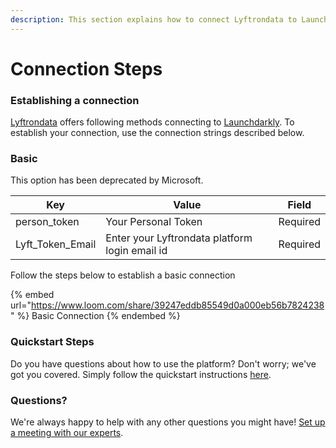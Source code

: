 ```yaml
---
description: This section explains how to connect Lyftrondata to Launchdarkly.
---
```


# Connection Steps

### Establishing a connection

[Lyftrondata](https://www.lyftrondata.com) offers following methods connecting to [Launchdarkly](https://www.lyftrondata.com/integration/sales-analytics/launch-darkly/). To establish your connection, use the connection strings described below.

### Basic

This option has been deprecated by Microsoft.

| Key                | Value                                          | Field    |
| ------------------ | ---------------------------------------------- | -------- |
| person\_token      | Your Personal Token                            | Required |
| Lyft\_Token\_Email | Enter your Lyftrondata platform login email id | Required |

Follow the steps below to establish a basic connection

{% embed url="https://www.loom.com/share/39247eddb85549d0a000eb56b7824238" %}
Basic Connection
{% endembed %}

### Quickstart Steps

Do you have questions about how to use the platform? Don't worry; we've got you covered. Simply follow the quickstart instructions [here](README.md).

### Questions? <a href="#questions" id="questions"></a>

We're always happy to help with any other questions you might have! [Set up a meeting with our experts](https://www.lyftrondata.com/book-a-meeting/).
